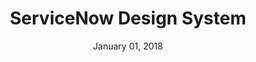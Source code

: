 ---
layout: post
date: January 01, 2018
title: ServiceNow Design System
company: ServiceNow
link: http://styleguide.servicenow.com/#!/
image: images/systems/servicenow.jpg
description: The ServiceNow Design System is a living system that empowers us to design and achieve a consistent, efficient, and high quality visual language that brings cohesion and familiarity to the user experience across the platform.

---